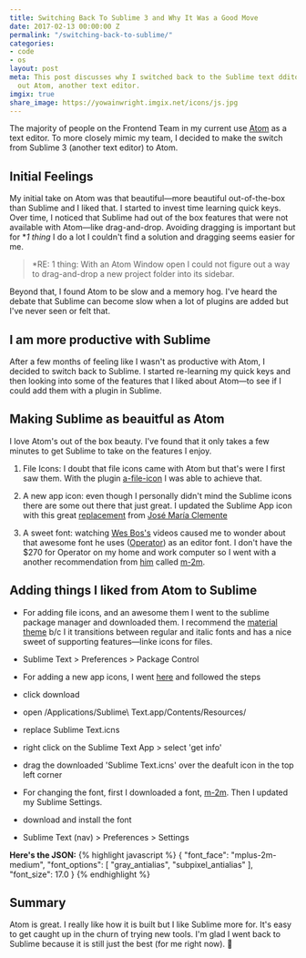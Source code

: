 ```yaml
---
title: Switching Back To Sublime 3 and Why It Was a Good Move
date: 2017-02-13 00:00:00 Z
permalink: "/switching-back-to-sublime/"
categories:
- code
- os
layout: post
meta: This post discusses why I switched back to the Sublime text dditor after trying
  out Atom, another text editor.
imgix: true
share_image: https://yowainwright.imgix.net/icons/js.jpg
---
```


The majority of people on the Frontend Team in my current use [Atom](https://atom.io/) as a text editor. To more closely mimic my team, I decided to make the switch from Sublime 3 (another text editor) to Atom.

## Initial Feelings

My initial take on Atom was that beautiful—more beautiful out-of-the-box than Sublime and I liked that. I started to invest time learning quick keys. Over time, I noticed that Sublime had out of the box features that were not available with Atom—like drag-and-drop.  Avoiding dragging is important but for *_1 thing_ I do a lot I couldn't find a solution and dragging seems easier for me. 

> *RE: 1 thing: With an Atom Window open I could not figure out a way to drag-and-drop a new project folder into its sidebar. 

Beyond that, I found Atom to be slow and a memory hog. I've heard the debate that Sublime can become slow when a lot of plugins are added but I've never seen or felt that. 

## I am more productive with Sublime

After a few months of feeling like I wasn't as productive with Atom, I decided to switch back to Sublime. I started re-learning my quick keys and then looking into some of the features that I liked about Atom—to see if I could add them with a plugin in Sublime.

## Making Sublime as beauitful as Atom

I love Atom's out of the box beauty. I've found that it only takes a few minutes to get Sublime to take on the features I enjoy.

1. File Icons: I doubt that file icons came with Atom but that's were I first saw them. With the plugin [a-file-icon](https://github.com/ihodev/a-file-icon) I was able to achieve that. 

2. A new app icon: even though I personally didn't mind the Sublime icons there are some out there that just great. I updated the Sublime App icon with this great [replacement](https://github.com/YabataDesign/sublime-text-icon) from [José María Clemente](https://github.com/YabataDesign)

3. A sweet font: watching [Wes Bos's](http://wesbos.com/) videos caused me to wonder about that awesome font he uses ([Operator](https://www.typography.com/blog/introducing-operator)) as an editor font. I don't have the $270 for Operator on my home and work computer so I went with a another recommendation from [him](http://wesbos.com/programming-fonts/) called [m-2m](http://www.fontspace.com/m-fonts/m-2m).

## Adding things I liked from Atom to Sublime

-  For adding file icons, and an awesome them I went to the sublime package manager and downloaded them. I recommend the [material theme](https://github.com/equinusocio/material-theme) b/c I it transitions between regular and italic fonts and has a nice sweet of supporting features—linke icons for files.
- Sublime Text > Preferences > Package Control

-  For adding a new app icons, I went [here](https://github.com/YabataDesign/sublime-text-icon) and followed the steps
  -  click download
  -  open /Applications/Sublime\ Text.app/Contents/Resources/
  -  replace Sublime Text.icns
  -  right click on the Sublime Text App > select 'get info'
  -  drag the downloaded 'Sublime Text.icns' over the deafult icon in the top left corner
-  For changing the font, first I downloaded a font, [m-2m](http://www.fontspace.com/m-fonts/m-2m). Then I updated my Sublime Settings.
  -  download and install the font
  -  Sublime Text (nav) > Preferences > Settings 

  **Here's the JSON:**
  {% highlight javascript %}
    {
    "font_face": "mplus-2m-medium",
      "font_options":
      [
        "gray_antialias",
        "subpixel_antialias"
      ],
      "font_size": 17.0
    }
  {% endhighlight %}

## Summary

Atom is great. I really like how it is built but I like Sublime more for. It's easy to get caught up in the churn of trying new tools. I'm glad I went back to Sublime because it is still just the best (for me right now). 💛



